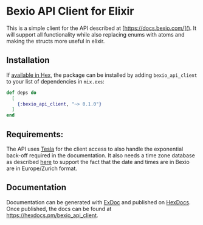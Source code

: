 # Bexio API Client for Elixir

This is a simple client for the API described at [https://docs.bexio.com/](). It will support all functionality while also replacing enums with atoms and
making the structs more useful in elixir.



## Installation

If [available in Hex](https://hex.pm/docs/publish), the package can be installed
by adding `bexio_api_client` to your list of dependencies in `mix.exs`:

```elixir
def deps do
  [
    {:bexio_api_client, "~> 0.1.0"}
  ]
end
```

## Requirements:

The API uses [Tesla](https://github.com/elixir-tesla/tesla) for the client access to also handle the exponential back-off required in the documentation.
It also needs a time zone database as described [here](https://hexdocs.pm/elixir/1.14.3/DateTime.html#module-time-zone-database) to support the fact that the
date and times are in Bexio are in Europe/Zurich format.


## Documentation 

Documentation can be generated with [ExDoc](https://github.com/elixir-lang/ex_doc)
and published on [HexDocs](https://hexdocs.pm). Once published, the docs can
be found at <https://hexdocs.pm/bexio_api_client>.

